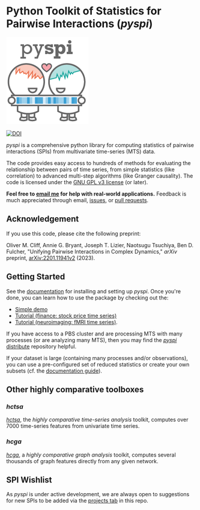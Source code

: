 # Python Toolkit of Statistics for Pairwise Interactions (_pyspi_)

![](img/pyspi_logo.png)

[![DOI](https://zenodo.org/badge/DOI/10.5281/zenodo.6541022.svg)](https://doi.org/10.5281/zenodo.6541022)

_pyspi_ is a comprehensive python library for computing statistics of pairwise interactions (SPIs) from multivariate time-series (MTS) data.

The code provides easy access to hundreds of methods for evaluating the relationship between pairs of time series, from simple statistics (like correlation) to advanced multi-step algorithms (like Granger causality).
The code is licensed under the [GNU GPL v3 license](http://www.gnu.org/licenses/gpl-3.0.html) (or later).

**Feel free to [email me](mailto:oliver.m.cliff@gmail.com) for help with real-world applications.**
Feedback is much appreciated through email, [issues](https://github.com/olivercliff/pyspi/issues), or [pull requests](https://github.com/olivercliff/pyspi/pulls).

## Acknowledgement

If you use this code, please cite the following preprint:

Oliver M. Cliff, Annie G. Bryant, Joseph T. Lizier, Naotsugu Tsuchiya, Ben D. Fulcher, "Unifying Pairwise Interactions in Complex Dynamics," _arXiv_ preprint, [arXiv:2201.11941v2](https://arxiv.org/abs/2201.11941v2) (2023).

## Getting Started

See the [documentation](https://pyspi-toolkit.readthedocs.io/en/latest/) for installing and setting up _pyspi_.
Once you're done, you can learn how to use the package by checking out the:

- [Simple demo](https://github.com/olivercliff/pyspi/blob/main/demos/simple_demo.py)
- [Tutorial (finance: stock price time series)](https://github.com/olivercliff/pyspi/blob/main/demos/tutorial.ipynb)
- [Tutorial (neuroimaging: fMRI time series)](https://github.com/anniegbryant/CNS_2022/blob/main/pyspi_tutorial/CNS2022_pyspi_demo.ipynb).

If you have access to a PBS cluster and are processing MTS with many processes (or are analyzing many MTS), then you may find the [_pyspi_ distribute](https://github.com/olivercliff/pyspi-distribute) repository helpful.

If your dataset is large (containing many processes and/or observations), you can use a pre-configured set of reduced statistics or create your own subsets (cf. the [documentation guide](https://pyspi-toolkit.readthedocs.io/en/latest/advanced.html#using-a-reduced-spi-set)).

## Other highly comparative toolboxes

### _hctsa_

[_hctsa_](https://github.com/benfulcher/hctsa), the _highly comparative time-series analysis_ toolkit, computes over 7000 time-series features from univariate time series.

### _hcga_

[_hcga_](https://github.com/barahona-research-group/hcga), a *highly comparative graph analysis* toolkit, computes several thousands of graph features directly from any given network.

## SPI Wishlist

As _pyspi_ is under active development, we are always open to suggestions for new SPIs to be added via the [projects tab](https://github.com/DynamicsAndNeuralSystems/pyspi/projects) in this repo. 